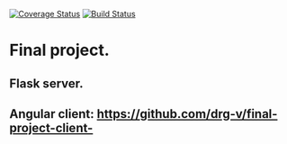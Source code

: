 [![Coverage Status](https://coveralls.io/repos/github/drg-v/final_project/badge.svg)](https://coveralls.io/github/drg-v/final_project)
[![Build Status](https://app.travis-ci.com/drg-v/final_project.svg?branch=main)](https://app.travis-ci.com/drg-v/final_project)
# Final project.
## Flask server.
## Angular client: https://github.com/drg-v/final-project-client-
